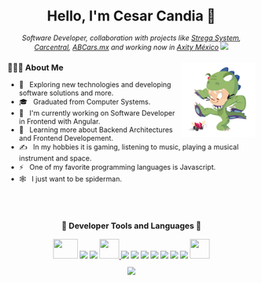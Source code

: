 <h1 align="center">Hello, I'm Cesar Candia 👋 </h1>
<p align="center"><em>Software Developer, collaboration with projects like <a href="https://stregasystem.com" target="_blank">Strega System</a>, <a href="https://carcentral.mx" target="_blank">Carcentral</a>, <a href="https://abcars.mx" target="_blank">ABCars.mx</a> and working now in <a href="https://axity.com" target="_blank">Axity México</a>
  <img src="https://media.giphy.com/media/WUlplcMpOCEmTGBtBW/giphy.gif" width="30"> 
</em></p>

<div>
  <img width="30%" align="right" src="https://github.com/iOznny/ioznny/blob/main/dinotocat.png" alt="Dino Cat">

  <div align="left"> 
  <h3> 👨🏻‍💻 About Me </h3>

  - 🤔 &nbsp; Exploring new technologies and developing software solutions and more.
  - 🎓 &nbsp; Graduated from Computer Systems.
  - 💼 &nbsp; I'm currently working on Software Developer in Frontend with Angular.
  - 🌱 &nbsp; Learning more about Backend Architectures and Frontend Developement.
  - ✍️ &nbsp; In my hobbies it is gaming, listening to music, playing a musical instrument and space. 
  - ⚡ &nbsp; One of my favorite programming languages is Javascript.
  - 🕸️ &nbsp; I just want to be spiderman.
  </div> 
</div>

<br>
<br>

<div align="center">
  <h3 align="center">🚀 Developer Tools and Languages 🚀</h3>  
  <a src="https://angular.io/"><img src="https://angular.io/assets/images/logos/angular/angular.svg" width="50px" height="40" /></a>
  <a src="https://vuejs.org/"><img src="https://img.icons8.com/color/48/000000/vue-js.png" /></a>
  <a src="https://reactjs.org/"><img src="https://img.icons8.com/color/48/000000/react-native.png" /></a>
  <a href="https://ionicframework.com"><img src="https://ionicframework.com/img/meta/logo.png" width="40" height="40" />
  <a src="https://laravel.com/"><img src="https://img.icons8.com/fluency/48/000000/laravel.png" /></a>  
  <a src="https://nodejs.org/"><img src="https://img.icons8.com/color/48/000000/nodejs.png" /></a>  
  <a src="https://www.mongodb.com/"><img src="https://img.icons8.com/color/48/000000/mongodb.png" /></a>
  <a src="https://www.npmjs.com/"><img src="https://img.icons8.com/color/48/000000/npm.png" /></a>
  <a src="https://www.javascript.com/"><img src="https://img.icons8.com/color/48/000000/javascript.png" /></a>
  <a src="https://www.w3schools.com/css/"><img src="https://img.icons8.com/color/48/000000/css3.png" /></a>
  <a src="https://www.w3schools.com/html/"><img src="https://img.icons8.com/color/48/000000/html-5.png" /></a>
  <a src="https://www.w3schools.com/html/"><img src="https://www.svgrepo.com/show/331300/aws.svg" width="40" height="40" /></a>    
</div>

<p align="center">
  <a href="https://skillicons.dev">
    <img src="https://skillicons.dev/icons?i=git,aws,docker,kubernetes,angular,vue,react,mysql,postman,laravel,nodejs,js,mongodb,ts&perline=21" />
  </a>
</p>
